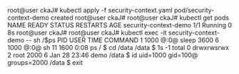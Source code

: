 root@user ckaJ# kubectl apply -f security-context.yaml
pod/security-context-demo created
root@user ckaJ#
root@user ckaJ# kubectl get pods
NAME 		              	READY   STATUS 	RESTARTS AGE
security-context-demo   1/1 	Running 0	 8s
root@user ckaJ#
root@user ckaJ# kubectl exec -it security-context-demo -- sh
/$ps
PID USER TIME COMMAND
  1 1000 @:0@ sleep 3600
  6 1000 @:0@ sh
  11 1600 0:08 ps
/ $ cd /data
/data $ 1s -1
total 0
drwxrwsrwx 2 root 2000 6 Jan 28 23:46 demo
/data $ id
uid=1000 gid=100@ groups=2000
/data $ exit
